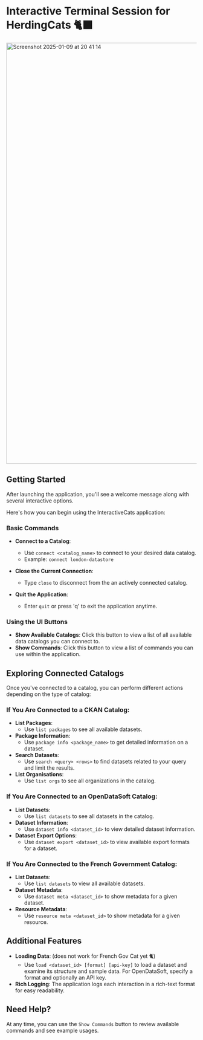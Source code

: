 # Interactive Terminal Session for HerdingCats 🐈‍⬛

<img width="1114" alt="Screenshot 2025-01-09 at 20 41 14" src="https://github.com/user-attachments/assets/c050752b-3a30-4eb7-af82-c796e5c4ae81" />

## Getting Started

After launching the application, you'll see a welcome message along with several interactive options.

Here's how you can begin using the InteractiveCats application:

### Basic Commands

- **Connect to a Catalog**:
  - Use `connect <catalog_name>` to connect to your desired data catalog.
  - Example: `connect london-datastore`

- **Close the Current Connection**:
  - Type `close` to disconnect from the an actively connected catalog.

- **Quit the Application**:
  - Enter `quit` or press 'q' to exit the application anytime.

### Using the UI Buttons

- **Show Available Catalogs**: Click this button to view a list of all available data catalogs you can connect to.
- **Show Commands**: Click this button to view a list of commands you can use within the application.

## Exploring Connected Catalogs

Once you've connected to a catalog, you can perform different actions depending on the type of catalog:

### If You Are Connected to a CKAN Catalog:
- **List Packages**:
  - Use `list packages` to see all available datasets.
- **Package Information**:
  - Use `package info <package_name>` to get detailed information on a dataset.
- **Search Datasets**:
  - Use `search <query> <rows>` to find datasets related to your query and limit the results.
- **List Organisations**:
  - Use `list orgs` to see all organizations in the catalog.

### If You Are Connected to an OpenDataSoft Catalog:
- **List Datasets**:
  - Use `list datasets` to see all datasets in the catalog.
- **Dataset Information**:
  - Use `dataset info <dataset_id>` to view detailed dataset information.
- **Dataset Export Options**:
  - Use `dataset export <dataset_id>` to view available export formats for a dataset.

### If You Are Connected to the French Government Catalog:
- **List Datasets**:
  - Use `list datasets` to view all available datasets.
- **Dataset Metadata**:
  - Use `dataset meta <dataset_id>` to show metadata for a given dataset.
- **Resource Metadata**:
  - Use `resource meta <dataset_id>` to show metadata for a given resource.

## Additional Features

- **Loading Data**: (does not work for French Gov Cat yet 🐈)
  - Use `load <dataset_id> [format] [api-key]` to load a dataset and examine its structure and sample data. For OpenDataSoft, specify a format and optionally an API key.
- **Rich Logging**: The application logs each interaction in a rich-text format for easy readability.

## Need Help?

At any time, you can use the `Show Commands` button to review available commands and see example usages.
